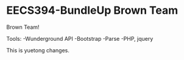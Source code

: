 EECS394-BundleUp Brown Team
=============

Brown Team!

Tools:
  -Wunderground API
  -Bootstrap
  -Parse
  -PHP, jquery


This is yuetong changes.
